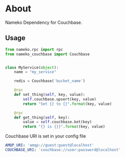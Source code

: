 # About

Nameko Dependency for Couchbase.

## Usage
```python
from nameko.rpc import rpc
from nameko_couchbase import Couchbase


class MyService(object):
    name = "my_service"

    redis = Couchbase('bucket_name')

    @rpc
    def set_thing(self, key, value):
        self.couchbase.upsert(key, value)
        return "Set {} to {}".format(key, value)

    @rpc
    def get_thing(self, key):
        value = self.couchbase.ket(key)
        return "{} is {}}".format(key, value)
```
Couchbase URI is set in your config file
```yaml
AMQP_URI: 'amqp://guest:guest@localhost'
COUCHBASE_URI: 'couchbase://user:password@localhost'
```